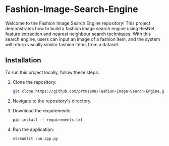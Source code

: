 # Fashion-Image-Search-Engine

Welcome to the Fashion Image Search Engine repository! This project demonstrates how to build a fashion image search engine using ResNet feature extraction and nearest neighbour search techniques. With this search engine, users can input an image of a fashion item, and the system will return visually similar fashion items from a dataset.

## Installation

To run this project locally, follow these steps:

1. Clone the repository:

    ```bash
    git clone https://github.com/prtm1908/Fashion-Image-Search-Engine.git
    ```
2. Navigate to the repository's directory.
3. Download the requirements:

    ```bash
    pip install -r requirements.txt
    ```
4. Run the application:

   ```bash
   streamlit run app.py
   ```
